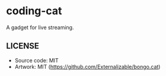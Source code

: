 # coding-cat

A gadget for live streaming.

## LICENSE

- Source code: MIT
- Artwork: MIT (https://github.com/Externalizable/bongo.cat)
